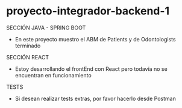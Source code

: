 # proyecto-integrador-backend-1

SECCIÓN JAVA - SPRING BOOT
- En este proyecto muestro el ABM de Patients y de Odontologists terminado


SECCIÓN REACT
- Estoy desarrollando el frontEnd con React pero todavía no se encuentran en funcionamiento


TESTS
- Si desean realizar tests extras, por favor hacerlo desde Postman
